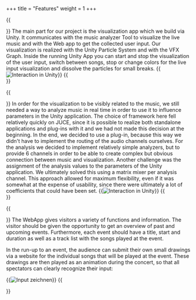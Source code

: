 +++
title = "Features"
weight = 1
+++

{{<section title="Unity" >}}
The main part for our project is the visualization app which we build via Unity. It communicates with the music analyzer Tool to visualize the live music and with the Web app to get the collected user input. Our visualization is realized with the Unity Particle System and with the VFX Graph. Inside the running Unity App you can start and stop the visualization of the user input, switch between songs, stop or change colors for the live input visualization and dissolve the particles for small breaks.
{{<image src="u1.jpg" alt="Interaction in Unity">}}
{{</section>}}

{{<section title="Liveinput" >}}
In order for the visualization to be visibly related to the music, we still needed a way to analyze music in real time in order to use it to influence parameters in the Unity application. The choice of framework here fell relatively quickly on JUCE, since it is possible to realize both standalone applications and plug-ins with it and we had not made this decision at the beginning. In the end, we decided to use a plug-in, because this way we didn't have to implement the routing of the audio channels ourselves.
For the analysis we decided to implement relatively simple analyzers, but to provide 6 channels in order to be able to create complex but obvious connection between music and visualization.
Another challenge was the assignment of the analysis values to the parameters of the Unity application. We ultimately solved this using a matrix mixer per analysis channel. This approach allowed for maximum flexibility, even if it was somewhat at the expense of usability, since there were ultimately a lot of coefficients that could have been set.
{{<image src="prev1.jpeg" alt="Interaction in Unity">}}
{{</section>}}

{{<section title="WebApp" >}}
The WebApp gives visitors a variety of functions and information. The visitor should be given the opportunity to get an overview of past and upcoming events. Furthermore, each event should have a title, start and duration as well as a track list with the songs played at the event. 

In the run-up to an event, the audience can submit their own small drawings via a website for the individual songs that will be played at the event. These drawings are then played as an animation during the concert, so that all spectators can clearly recognize their input:

{{<image src="fw3.png" alt="Input zeichnen">}}
{{</section>}}